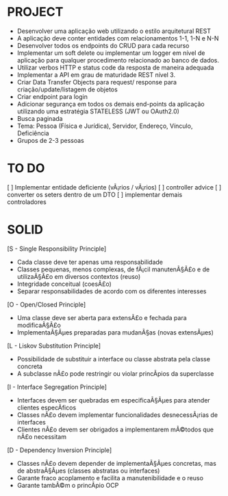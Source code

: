# PROJECT

- Desenvolver uma aplicação web utilizando o estilo arquitetural REST
- A aplicação deve conter entidades com relacionamentos 1-1, 1-N e N-N
- Desenvolver todos os endpoints do CRUD para cada recurso
- Implementar um soft delete ou implementar um logger em nível de aplicação para qualquer procedimento relacionado ao banco de dados.
- Utilizar verbos HTTP e status code da resposta de maneira adequada
- Implementar a API em grau de maturidade REST nível 3.
- Criar Data Transfer Objects para request/ response para criação/update/listagem de objetos
- Criar endpoint para login 
- Adicionar segurança em todos os demais end-points da aplicação utilizando uma estratégia STATELESS (JWT ou OAuth2.0)
- Busca paginada
- Tema: Pessoa (Física e Jurídica), Servidor, Endereço, Vínculo, Deficiência
- Grupos de 2-3 pessoas


# TO DO
[ ] Implementar entidade deficiente (vÃ¡rios / vÃ¡rios)
[ ] controller advice
[ ] converter os seters dentro de um DTO
[ ] implementar demais controladores

# SOLID
[S - Single Responsibility Principle]
- Cada classe deve ter apenas uma responsabilidade
- Classes pequenas, menos complexas, de fÃ¡cil manutenÃ§Ã£o e de utilizaÃ§Ã£o em diversos contextos (reuso)
- Integridade conceitual (coesÃ£o)
- Separar responsabilidades de acordo com os diferentes interesses

[O - Open/Closed Principle]
- Uma classe deve ser aberta para extensÃ£o e fechada para modificaÃ§Ã£o
- ImplementaÃ§Ãµes preparadas para mudanÃ§as (novas extensÃµes)

[L - Liskov Substitution Principle]
- Possibilidade de substituir a interface ou classe abstrata pela classe concreta
- A subclasse nÃ£o pode restringir ou violar princÃ­pios da superclasse

[I - Interface Segregation Principle]
- Interfaces devem ser quebradas em especificaÃ§Ãµes para atender clientes especÃ­ficos
- Classes nÃ£o devem implementar funcionalidades desnecessÃ¡rias de interfaces
- Clientes nÃ£o devem ser obrigados a implementarem mÃ©todos que nÃ£o necessitam

[D - Dependency Inversion Principle]
- Classes nÃ£o devem depender de implementaÃ§Ãµes concretas, mas de abstraÃ§Ãµes (classes abstratas ou interfaces)
- Garante fraco acoplamento e facilita a manutenibilidade e o reuso
- Garante tambÃ©m o princÃ­pio OCP


